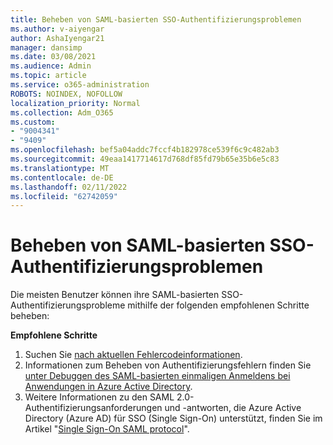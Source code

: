 ```yaml
---
title: Beheben von SAML-basierten SSO-Authentifizierungsproblemen
ms.author: v-aiyengar
author: AshaIyengar21
manager: dansimp
ms.date: 03/08/2021
ms.audience: Admin
ms.topic: article
ms.service: o365-administration
ROBOTS: NOINDEX, NOFOLLOW
localization_priority: Normal
ms.collection: Adm_O365
ms.custom:
- "9004341"
- "9409"
ms.openlocfilehash: bef5a04addc7fccf4b182978ce539f6c9c482ab3
ms.sourcegitcommit: 49eaa1417714617d768df85fd79b65e35b6e5c83
ms.translationtype: MT
ms.contentlocale: de-DE
ms.lasthandoff: 02/11/2022
ms.locfileid: "62742059"
---
```

# <a name="troubleshoot-saml-based-sso-authentication-issues"></a>Beheben von SAML-basierten SSO-Authentifizierungsproblemen

Die meisten Benutzer können ihre SAML-basierten SSO-Authentifizierungsprobleme mithilfe der folgenden empfohlenen Schritte beheben:

**Empfohlene Schritte**
1. Suchen Sie [nach aktuellen Fehlercodeinformationen](https://docs.microsoft.com/azure/active-directory/develop/reference-aadsts-error-codes#lookup-current-error-code-information).
1. Informationen zum Beheben von Authentifizierungsfehlern finden Sie [unter Debuggen des SAML-basierten einmaligen Anmeldens bei Anwendungen in Azure Active Directory](https://docs.microsoft.com/azure/active-directory/manage-apps/debug-saml-sso-issues).
1. Weitere Informationen zu den SAML 2.0-Authentifizierungsanforderungen und -antworten, die Azure Active Directory (Azure AD) für SSO (Single Sign-On) unterstützt, finden Sie im Artikel "[Single Sign-On SAML protocol](https://docs.microsoft.com/azure/active-directory/develop/single-sign-on-saml-protocol)".


